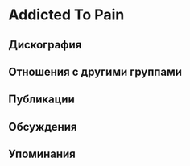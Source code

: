 # Addicted To Pain



## Дискография


## Отношения с другими группами


## Публикации


## Обсуждения


## Упоминания

